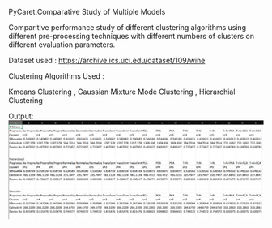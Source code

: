 PyCaret:Comparative Study of Multiple Models

Comparitive performance study of different clustering algorithms using different pre-processing techniques with different numbers of clusters on different evaluation parameters.

Dataset used : https://archive.ics.uci.edu/dataset/109/wine

Clustering Algorithms Used :

Kmeans Clustering , Gaussian Mixture Mode Clustering , Hierarchial Clustering

Output:
![alt text](image.png)
